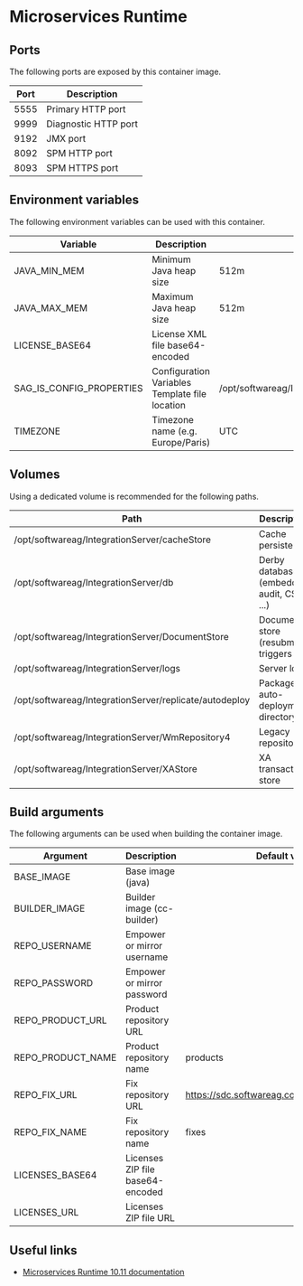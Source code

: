 # Microservices Runtime

## Ports

The following ports are exposed by this container image.

| Port | Description |
| ---- | ----------- |
| 5555 | Primary HTTP port |
| 9999 | Diagnostic HTTP port |
| 9192 | JMX port |
| 8092 | SPM HTTP port |
| 8093 | SPM HTTPS port |

## Environment variables

The following environment variables can be used with this container.

| Variable | Description | Default value |
| -------- | ----------- | ------------- |
| JAVA_MIN_MEM | Minimum Java heap size | 512m |
| JAVA_MAX_MEM | Maximum Java heap size | 512m |
| LICENSE_BASE64 | License XML file base64-encoded | |
| SAG_IS_CONFIG_PROPERTIES | Configuration Variables Template file location | /opt/softwareag/IntegrationServer/application.properties |
| TIMEZONE | Timezone name (e.g. Europe/Paris) | UTC |

## Volumes

Using a dedicated volume is recommended for the following paths.

| Path | Description |
| ---- | ----------- |
| /opt/softwareag/IntegrationServer/cacheStore | Cache persistence |
| /opt/softwareag/IntegrationServer/db | Derby databases (embedded, audit, CSQ ...) |
| /opt/softwareag/IntegrationServer/DocumentStore | Document store (resubmit, triggers ...) |
| /opt/softwareag/IntegrationServer/logs | Server logs |
| /opt/softwareag/IntegrationServer/replicate/autodeploy | Package auto-deployment directory |
| /opt/softwareag/IntegrationServer/WmRepository4 | Legacy repository |
| /opt/softwareag/IntegrationServer/XAStore | XA transaction store |

## Build arguments

The following arguments can be used when building the container image.

| Argument | Description | Default value |
| -------- | ----------- | ------------- |
| BASE_IMAGE | Base image (java) | |
| BUILDER_IMAGE | Builder image (cc-builder) | |
| REPO_USERNAME | Empower or mirror username | |
| REPO_PASSWORD | Empower or mirror password | |
| REPO_PRODUCT_URL | Product repository URL | |
| REPO_PRODUCT_NAME | Product repository name | products |
| REPO_FIX_URL | Fix repository URL | https://sdc.softwareag.com/updates/prodRepo |
| REPO_FIX_NAME | Fix repository name | fixes |
| LICENSES_BASE64 | Licenses ZIP file base64-encoded | |
| LICENSES_URL | Licenses ZIP file URL | |

## Useful links

- [Microservices Runtime 10.11 documentation](https://documentation.softwareag.com/webmethods/microservices_container/msc10-11/10-11_MSC_PIE_webhelp/index.html)

